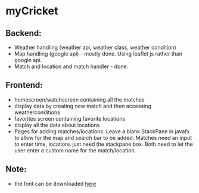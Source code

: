 # myCricket
## Backend: 
 - Weather handling (weather api, weather class, weather condition)
 - Map handling (google api) - mostly done. Using leaflet js rather than google api.
 - Match and location and match handler - done.
## Frontend:
 - homescreen/watchscreen containing all the matches
 - display data by creating new match and then accessing weatherconditions
 - favorites screen containing favorite locations
 - display all the data about locations
 - Pages for adding matches/locations. Leave a blank StackPane in javafx to 
   allow for the map and search bar to be added. Matches need an 
   input to enter time, locations just need the stackpane box. Both need to let the user enter a custom name for the match/location.
## Note:
 - the font can be downloaded [here](https://developer.apple.com/fonts/)
